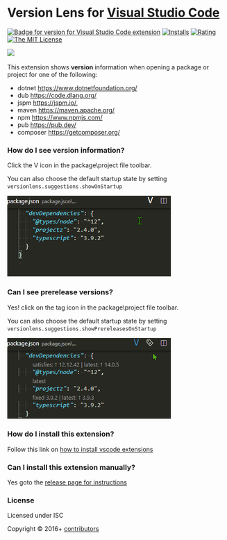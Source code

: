 # Version Lens for [Visual Studio Code](https://github.com/microsoft/vscode)

[![Badge for version for Visual Studio Code extension](https://vsmarketplacebadge.apphb.com/version-short/pflannery.vscode-versionlens.svg?color=blue&style=?style=for-the-badge&logo=visual-studio-code)](https://marketplace.visualstudio.com/items?itemName=pflannery.vscode-versionlens&wt.mc_id=vscode-versionlens-github-vscode-contrib) [![Installs](https://vsmarketplacebadge.apphb.com/installs-short/pflannery.vscode-versionlens.svg?color=blue&style=flat-square)](https://marketplace.visualstudio.com/items?itemName=pflannery.vscode-versionlens)
[![Rating](https://vsmarketplacebadge.apphb.com/rating-short/pflannery.vscode-versionlens.svg?color=blue&style=flat-square)](https://marketplace.visualstudio.com/items?itemName=pflannery.vscode-versionlens) [![The MIT License](https://img.shields.io/badge/license-MIT-orange.svg?color=blue&style=flat-square)](http://opensource.org/licenses/MIT)

[![](https://img.shields.io/github/workflow/status/vscode-contrib/vscode-versionlens/Visual%20Studio%20Code%20Tests/master.svg?logo=github&label=Visual%20Studio%20Code%20Tests)](https://github.com/vscode-contrib/vscode-versionlens/actions?query=workflow%3A%22Visual+Studio+Code+Tests%22)

This extension shows __version__ information when opening a package or project for one of the following:

- dotnet https://www.dotnetfoundation.org/
- dub https://code.dlang.org/
- jspm https://jspm.io/,
- maven https://maven.apache.org/
- npm https://www.npmjs.com/
- pub https://pub.dev/
- composer https://getcomposer.org/

### How do I see version information?


Click the V icon in the package\project file toolbar.

You can also choose the default startup state by setting `versionlens.suggestions.showOnStartup`

![Show releases](images/gifs/show-releases.gif)

### Can I see prerelease versions?


Yes! click on the tag icon in the package\project file toolbar.

You can also choose the default startup state by setting `versionlens.suggestions.showPrereleasesOnStartup`

![Show prereleases](images/gifs/show-prereleases.gif)

### How do I install this extension?


Follow this link on [how to install vscode extensions](https://code.visualstudio.com/docs/editor/extension-gallery)

### Can I install this extension manually?


Yes goto the [release page for instructions](https://github.com/vscode-contrib/vscode-versionlens/releases)

### License


Licensed under ISC

Copyright &copy; 2016+ [contributors](https://github.com/vscode-contrib/vscode-versionlens/graphs/contributors)
